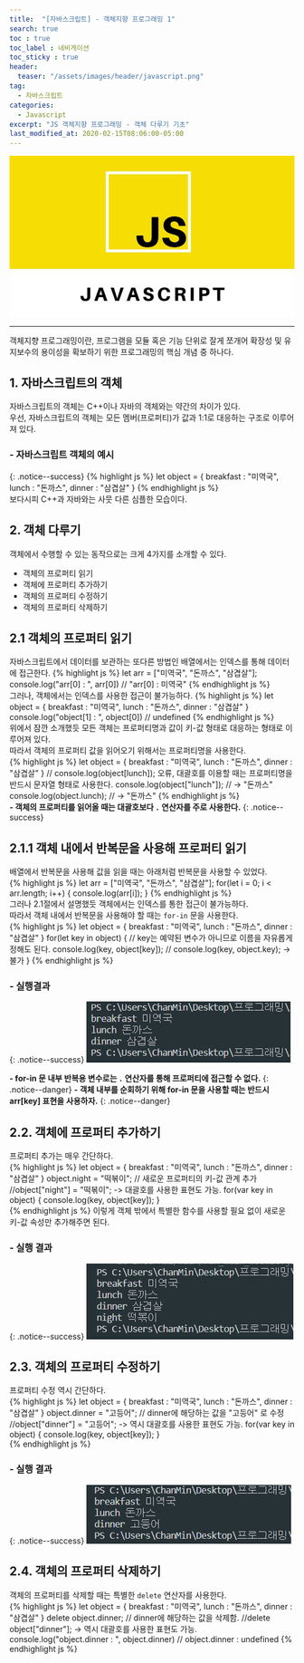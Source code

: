 ```yaml
---
title:  "[자바스크립트] - 객체지향 프로그래밍 1"
search: true
toc : true
toc_label : 네비게이션
toc_sticky : true
header:
  teaser: "/assets/images/header/javascript.png"
tag:
  - 자바스크립트
categories:
  - Javascript
excerpt: "JS 객체지향 프로그래밍 - 객체 다루기 기초"
last_modified_at: 2020-02-15T08:06:00-05:00
---
```


<img src = "/assets/images/header/javascript.png">

---

객체지향 프로그래밍이란, 프로그램을 모듈 혹은 기능 단위로 잘게 쪼개어 확장성 및 유지보수의 용이성을 확보하기 위한 프로그래밍의 핵심 개념 중 하나다.  

## 1. 자바스크립트의 객체  
자바스크립트의 객체는 C++이나 자바의 객체와는 약간의 차이가 있다.  
우선, 자바스크립트의 객체는 모든 멤버(프로퍼티)가 값과 1:1로 대응하는 구조로 이루어져 있다.  
### - 자바스크립트 객체의 예시
{: .notice--success}
{% highlight js %}
let object = {
  breakfast : "미역국",
  lunch : "돈까스",
  dinner : "삼겹살"
}
{% endhighlight js %}  
보다시피 C++과 자바와는 사뭇 다른 심플한 모습이다.  

## 2. 객체 다루기
객체에서 수행할 수 있는 동작으로는 크게 4가지를 소개할 수 있다.  

- 객체의 프로퍼티 읽기
- 객체에 프로퍼티 추가하기
- 객체의 프로퍼티 수정하기
- 객체의 프로퍼티 삭제하기

## 2.1 객체의 프로퍼티 읽기
자바스크립트에서 데이터를 보관하는 또다른 방법인 배열에서는 인덱스를 통해 데이터에 접근한다.
{% highlight js %}
let arr = ["미역국", "돈까스", "삼겹살"];
console.log("arr[0] : ", arr[0])  // "arr[0] : 미역국"
{% endhighlight js %}  
그러나, 객체에서는 인덱스를 사용한 접근이 불가능하다.
{% highlight js %}
let object = {
  breakfast : "미역국",
  lunch : "돈까스",
  dinner : "삼겹살"
}
console.log("object[1] : ", object[0]) // undefined
{% endhighlight js %}  
위에서 잠깐 소개했듯 모든 객체는 프로퍼티명과 값이 키-값 형태로 대응하는 형태로 이루어져 있다.  
따라서 객체의 프로퍼티 값을 읽어오기 위해서는 프로퍼티명을 사용한다.  
{% highlight js %}
let object = {
  breakfast : "미역국",
  lunch : "돈까스",
  dinner : "삼겹살"
}
// console.log(object[lunch]); 오류, 대괄호를 이용할 때는 프로퍼티명을 반드시 문자열 형태로 사용한다.
console.log(object["lunch"]); // -> "돈까스"  
console.log(object.lunch); // -> "돈까스"
{% endhighlight js %}  
**- 객체의 프로퍼티를 읽어올 때는 대괄호보다 `.` 연산자를 주로 사용한다.**
{: .notice--success}

## 2.1.1 객체 내에서 반복문을 사용해 프로퍼티 읽기  
배열에서 반복문을 사용해 값을 읽을 때는 아래처럼 반복문을 사용할 수 있었다.  
{% highlight js %}
let arr = ["미역국", "돈까스", "삼겹살"];
for(let i = 0; i < arr.length; i++) {
    console.log(arr[i]);
}
{% endhighlight js %}  
그러나 2.1절에서 설명했듯 객체에서는 인덱스를 통한 접근이 불가능하다.  
따라서 객체 내에서 반복문을 사용해야 할 때는 `for-in` 문을 사용한다.  
{% highlight js %}
let object = {
    breakfast : "미역국",
    lunch : "돈까스",
    dinner : "삼겹살"
}
for(let key in object) {
    // key는 예약된 변수가 아니므로 이름을 자유롭게 정해도 된다.
    console.log(key, object[key]);
    // console.log(key, object.key); -> 불가
}
{% endhighlight js %}  
### - 실행결과
{: .notice--success}
<img src="/assets/images/2020-02-15-객체/실행결과0.PNG">

**- for-in 문 내부 반복용 변수로는 `.` 연산자를 통해 프로퍼티에 접근할 수 없다.**
{: .notice--danger}
**- 객체 내부를 순회하기 위해 for-in 문을 사용할 때는 반드시 arr[key] 표현을 사용하자.**
{: .notice--danger}
## 2.2. 객체에 프로퍼티 추가하기
프로퍼티 추가는 매우 간단하다.  
{% highlight js %}
let object = {
  breakfast : "미역국",
  lunch : "돈까스",
  dinner : "삼겹살"
}
object.night = "떡볶이";  // 새로운 프로퍼티의 키-값 관계 추가
//object["night"] = "떡볶이"; -> 대괄호를 사용한 표현도 가능.
for(var key in object) {
    console.log(key, object[key]);
}  
{% endhighlight js %}
이렇게 객체 밖에서 특별한 함수를 사용할 필요 없이 새로운 키-값 속성만 추가해주면 된다.  
### - 실행 결과
{: .notice--success}
<img src="/assets/images/2020-02-15-객체/실행결과.PNG">

## 2.3. 객체의 프로퍼티 수정하기  
프로퍼티 수정 역시 간단하다.  
{% highlight js %}
let object = {
  breakfast : "미역국",
  lunch : "돈까스",
  dinner : "삼겹살"
}
object.dinner = "고등어";  // dinner에 해당하는 값을 "고등어" 로 수정
//object["dinner"] = "고등어"; -> 역시 대괄호를 사용한 표현도 가능.
for(var key in object) {
    console.log(key, object[key]);
}  
{% endhighlight js %}
### - 실행 결과
{: .notice--success}
<img src="/assets/images/2020-02-15-객체/실행결과1.PNG">

## 2.4. 객체의 프로퍼티 삭제하기  
객체의 프로퍼티를 삭제할 때는 특별한 `delete` 연산자를 사용한다.  
{% highlight js %}
let object = {
  breakfast : "미역국",
  lunch : "돈까스",
  dinner : "삼겹살"
}
delete object.dinner;  // dinner에 해당하는 값을 삭제함.
//delete object["dinner"]; -> 역시 대괄호를 사용한 표현도 가능.
console.log("object.dinner : ", object.dinner) // object.dinner : undefined
{% endhighlight js %}
